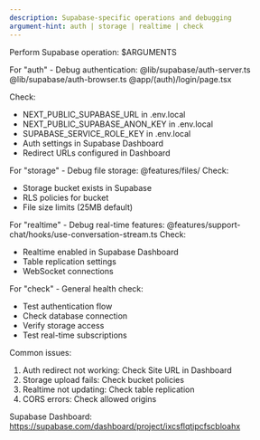 ```yaml
---
description: Supabase-specific operations and debugging
argument-hint: auth | storage | realtime | check
---
```


Perform Supabase operation: $ARGUMENTS

For "auth" - Debug authentication:
@lib/supabase/auth-server.ts
@lib/supabase/auth-browser.ts
@app/(auth)/login/page.tsx

Check:
- NEXT_PUBLIC_SUPABASE_URL in .env.local
- NEXT_PUBLIC_SUPABASE_ANON_KEY in .env.local
- SUPABASE_SERVICE_ROLE_KEY in .env.local
- Auth settings in Supabase Dashboard
- Redirect URLs configured in Dashboard

For "storage" - Debug file storage:
@features/files/
Check:
- Storage bucket exists in Supabase
- RLS policies for bucket
- File size limits (25MB default)

For "realtime" - Debug real-time features:
@features/support-chat/hooks/use-conversation-stream.ts
Check:
- Realtime enabled in Supabase Dashboard
- Table replication settings
- WebSocket connections

For "check" - General health check:
- Test authentication flow
- Check database connection
- Verify storage access
- Test real-time subscriptions

Common issues:
1. Auth redirect not working: Check Site URL in Dashboard
2. Storage upload fails: Check bucket policies
3. Realtime not updating: Check table replication
4. CORS errors: Check allowed origins

Supabase Dashboard: https://supabase.com/dashboard/project/ixcsflqtipcfscbloahx
